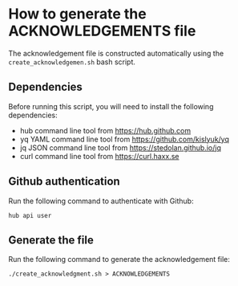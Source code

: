 # How to generate the ACKNOWLEDGEMENTS file 

The acknowledgement file is constructed automatically using the `create_acknowledgemen.sh` bash script.

## Dependencies

Before running this script, you will need to install the following dependencies:

* hub command line tool from https://hub.github.com
* yq YAML command line tool from https://github.com/kislyuk/yq
* jq JSON command line tool from https://stedolan.github.io/jq
* curl command line tool from https://curl.haxx.se

## Github authentication

Run the following command to authenticate with Github:
```
hub api user
```

## Generate the file 

Run the following command to generate the acknowledgement file:
```
./create_acknowledgment.sh > ACKNOWLEDGEMENTS
```


